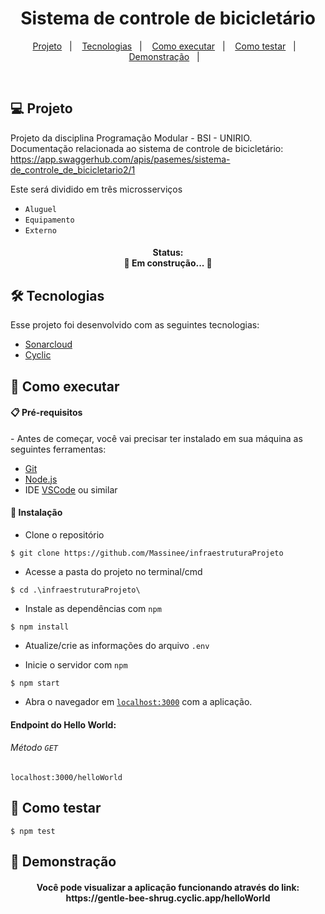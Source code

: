 <h1 align="center">
   Sistema de controle de bicicletário
</h1>

<p align="center">
  <a href="#-projeto">Projeto</a>&nbsp;&nbsp;&nbsp;|&nbsp;&nbsp;&nbsp;
  <a href="#-tecnologias">Tecnologias</a>&nbsp;&nbsp;&nbsp;|&nbsp;&nbsp;&nbsp;
  <a href="#-como-executar">Como executar</a>&nbsp;&nbsp;&nbsp;|&nbsp;&nbsp;&nbsp;
  <a href="#-como-testar">Como testar</a>&nbsp;&nbsp;&nbsp;|&nbsp;&nbsp;&nbsp;
  <a href="#-demonstração">Demonstração</a>&nbsp;&nbsp;&nbsp;|&nbsp;&nbsp;&nbsp;
</p>

<br>

## 💻 Projeto

Projeto da disciplina Programação Modular - BSI - UNIRIO. 
<br>
Documentação relacionada ao sistema de controle de bicicletário:
<a>https://app.swaggerhub.com/apis/pasemes/sistema-de_controle_de_bicicletario2/1</a>

Este será dividido em três microsserviços
- `Aluguel`
- `Equipamento`
- `Externo`


<h4 align="center"> 
	Status: <br>
	🚧  Em construção...  🚧
</h4>

## 🛠️ Tecnologias 

Esse projeto foi desenvolvido com as seguintes tecnologias:

- [Sonarcloud](https://sonarcloud.io/)
- [Cyclic](https://www.cyclic.sh/)


## 🚀 Como executar 

<h4> 📋 Pré-requisitos </h4>
- Antes de começar, você vai precisar ter instalado em sua máquina as seguintes ferramentas:

- [Git](https://git-scm.com)
- [Node.js](https://nodejs.org/en/)
- IDE [VSCode](https://code.visualstudio.com/) ou similar


<h4> 🔧 Instalação </h4>

- Clone o repositório 
```
$ git clone https://github.com/Massinee/infraestruturaProjeto
```

- Acesse a pasta do projeto no terminal/cmd 
```
$ cd .\infraestruturaProjeto\
```

- Instale as dependências com `npm`
```
$ npm install
```

- Atualize/crie as informações do arquivo `.env` <br>

- Inicie o servidor com `npm`
```
$ npm start
```

- Abra o navegador em [`localhost:3000`](http://localhost:3000/helloWorld) com a aplicação.
#### Endpoint do Hello World:  
###### Método ``GET``
```
localhost:3000/helloWorld
```  
## 🚀 Como testar 
```
$ npm test
```
## 🚀 Demonstração

<h4 align="center">
  Você pode visualizar a aplicação funcionando através do link: <br>
  <a>https://gentle-bee-shrug.cyclic.app/helloWorld</a>
</h4>
